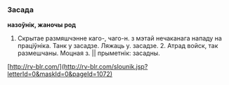 ### Засада
**назоўнік, жаночы род**

1. Скрытае размяшчэнне каго-, чаго-н. з мэтай нечаканага нападу на праціўніка. Танк у засадзе. Ляжаць у. засадзе. 2. Атрад войск, так размешчаны. Моцная з. || прыметнік: засадны.

<a rel="author">[http://rv-blr.com/](http://rv-blr.com/slounik.jsp?letterId=0&maskId=0&pageId=1072)</a>
